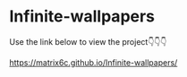 # Infinite-wallpapers

Use the link below to view the project👇👇👇

https://matrix6c.github.io/Infinite-wallpapers/
